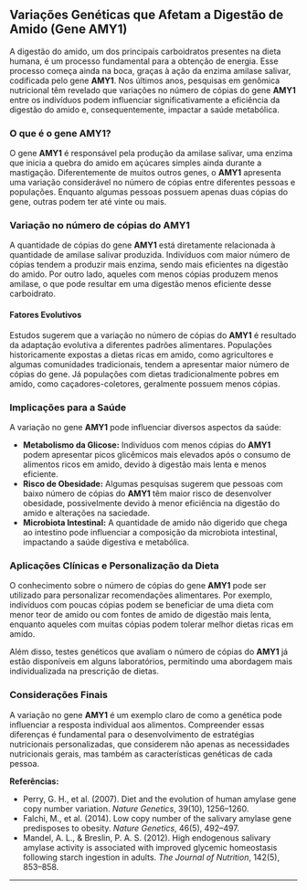 
## Variações Genéticas que Afetam a Digestão de Amido (Gene AMY1)

A digestão do amido, um dos principais carboidratos presentes na dieta humana, é um processo fundamental para a obtenção de energia. Esse processo começa ainda na boca, graças à ação da enzima amilase salivar, codificada pelo gene **AMY1**. Nos últimos anos, pesquisas em genômica nutricional têm revelado que variações no número de cópias do gene **AMY1** entre os indivíduos podem influenciar significativamente a eficiência da digestão do amido e, consequentemente, impactar a saúde metabólica.

### O que é o gene AMY1?

O gene **AMY1** é responsável pela produção da amilase salivar, uma enzima que inicia a quebra do amido em açúcares simples ainda durante a mastigação. Diferentemente de muitos outros genes, o **AMY1** apresenta uma variação considerável no número de cópias entre diferentes pessoas e populações. Enquanto algumas pessoas possuem apenas duas cópias do gene, outras podem ter até vinte ou mais.

### Variação no número de cópias do AMY1

A quantidade de cópias do gene **AMY1** está diretamente relacionada à quantidade de amilase salivar produzida. Indivíduos com maior número de cópias tendem a produzir mais enzima, sendo mais eficientes na digestão do amido. Por outro lado, aqueles com menos cópias produzem menos amilase, o que pode resultar em uma digestão menos eficiente desse carboidrato.

#### Fatores Evolutivos

Estudos sugerem que a variação no número de cópias do **AMY1** é resultado da adaptação evolutiva a diferentes padrões alimentares. Populações historicamente expostas a dietas ricas em amido, como agricultores e algumas comunidades tradicionais, tendem a apresentar maior número de cópias do gene. Já populações com dietas tradicionalmente pobres em amido, como caçadores-coletores, geralmente possuem menos cópias.

### Implicações para a Saúde

A variação no gene **AMY1** pode influenciar diversos aspectos da saúde:

- **Metabolismo da Glicose:** Indivíduos com menos cópias do **AMY1** podem apresentar picos glicêmicos mais elevados após o consumo de alimentos ricos em amido, devido à digestão mais lenta e menos eficiente.
- **Risco de Obesidade:** Algumas pesquisas sugerem que pessoas com baixo número de cópias do **AMY1** têm maior risco de desenvolver obesidade, possivelmente devido à menor eficiência na digestão do amido e alterações na saciedade.
- **Microbiota Intestinal:** A quantidade de amido não digerido que chega ao intestino pode influenciar a composição da microbiota intestinal, impactando a saúde digestiva e metabólica.

### Aplicações Clínicas e Personalização da Dieta

O conhecimento sobre o número de cópias do gene **AMY1** pode ser utilizado para personalizar recomendações alimentares. Por exemplo, indivíduos com poucas cópias podem se beneficiar de uma dieta com menor teor de amido ou com fontes de amido de digestão mais lenta, enquanto aqueles com muitas cópias podem tolerar melhor dietas ricas em amido.

Além disso, testes genéticos que avaliam o número de cópias do **AMY1** já estão disponíveis em alguns laboratórios, permitindo uma abordagem mais individualizada na prescrição de dietas.

### Considerações Finais

A variação no gene **AMY1** é um exemplo claro de como a genética pode influenciar a resposta individual aos alimentos. Compreender essas diferenças é fundamental para o desenvolvimento de estratégias nutricionais personalizadas, que considerem não apenas as necessidades nutricionais gerais, mas também as características genéticas de cada pessoa.

**Referências:**

- Perry, G. H., et al. (2007). Diet and the evolution of human amylase gene copy number variation. *Nature Genetics*, 39(10), 1256–1260.
- Falchi, M., et al. (2014). Low copy number of the salivary amylase gene predisposes to obesity. *Nature Genetics*, 46(5), 492–497.
- Mandel, A. L., & Breslin, P. A. S. (2012). High endogenous salivary amylase activity is associated with improved glycemic homeostasis following starch ingestion in adults. *The Journal of Nutrition*, 142(5), 853–858.

---
```